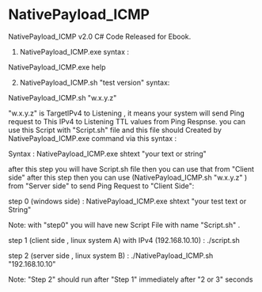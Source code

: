 # NativePayload_ICMP 

NativePayload_ICMP  v2.0 C# Code Released for Ebook.

1. NativePayload_ICMP.exe syntax :

NativePayload_ICMP.exe  help  

2. NativePayload_ICMP.sh  "test version"  syntax:

NativePayload_ICMP.sh  "w.x.y.z" 

"w.x.y.z" is TargetIPv4 to Listening , it means your system will send Ping request to This IPv4 to Listening TTL values from Ping Respnse.  you can use this Script with "Script.sh" file and this file should Created by NativePayload_ICMP.exe command via this syntax :

Syntax : NativePayload_ICMP.exe  shtext  "your text or string"

after this step you will have Script.sh file then you can use that from "Client side" after this step then you can use (NativePayload_ICMP.sh  "w.x.y.z" ) from "Server side"  to send Ping Request to "Client Side":

step 0 (windows side) : NativePayload_ICMP.exe shtext "your test text or String"

Note: with "step0" you will have new Script File with name "Script.sh" .

step 1 (client side , linux system A) with IPv4 (192.168.10.10) : ./script.sh

step 2 (server side , linux system B) : ./NativePayload_ICMP.sh  "192.168.10.10" 

Note: "Step 2" should run after "Step 1" immediately after "2 or 3" seconds 
